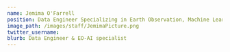 ```yaml
---
name: Jemima O'Farrell
position: Data Engineer Specializing in Earth Observation, Machine Learning and Mapping
image_path: /images/staff/JemimaPicture.png
twitter_username:
blurb: Data Engineer & EO-AI specialist
---
```

